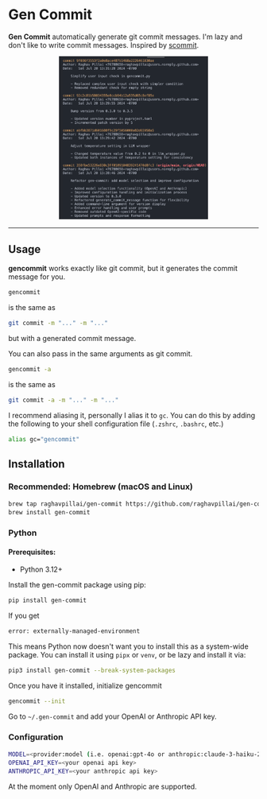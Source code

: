 # Gen Commit

**Gen Commit** automatically generate git commit messages. I'm lazy and don't like to write commit messages. Inspired by [scommit](https://github.com/Globe-Engineer/semantic-commit).

<p align="center">
  <img src="assets/logs.png" alt="Wow!" width="300" height="auto">
</p>

---

## Usage

**gencommit** works exactly like git commit, but it generates the commit message for you.

```bash
gencommit
```

is the same as

```bash
git commit -m "..." -m "..."
```

but with a generated commit message.

You can also pass in the same arguments as git commit.

```bash
gencommit -a
```

is the same as

```bash
git commit -a -m "..." -m "..."
```

I recommend aliasing it, personally I alias it to `gc`. You can do this by adding the following to your shell configuration file (`.zshrc`, `.bashrc`, etc.)

```bash
alias gc="gencommit"
```

## Installation

### Recommended: Homebrew (macOS and Linux)

```bash
brew tap raghavpillai/gen-commit https://github.com/raghavpillai/gen-commit.git
brew install gen-commit
```

### Python

#### Prerequisites:

- Python 3.12+

Install the gen-commit package using pip:

```bash
pip install gen-commit
```

If you get

```bash
error: externally-managed-environment
```

This means Python now doesn't want you to install this as a system-wide package. You can install it using `pipx` or `venv`, or be lazy and install it via:

```bash
pip3 install gen-commit --break-system-packages
```

Once you have it installed, initialize gencommit

```bash
gencommit --init
```

Go to `~/.gen-commit` and add your OpenAI or Anthropic API key.

### Configuration

```bash
MODEL=<provider:model (i.e. openai:gpt-4o or anthropic:claude-3-haiku-20240307)>
OPENAI_API_KEY=<your openai api key>
ANTHROPIC_API_KEY=<your anthropic api key>
```

At the moment only OpenAI and Anthropic are supported.

